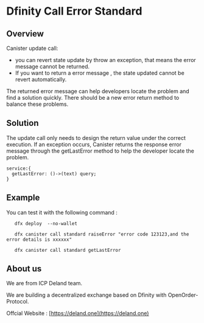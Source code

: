 # Dfinity Call Error Standard

## Overview

Canister update call:
  + you can revert state update by throw an exception,  that means the error message cannot be returned. 
  + If you want to return a error message , the state updated cannot be revert automatically. 
 
 The returned error message can help developers locate the problem and find a solution quickly. There should be a new error return method to balance these problems.

 ## Solution

The update call only needs to design the return value under the correct execution. If an exception occurs, Canister returns the response error message through the getLastError method to help the developer locate the problem.

```
service:{
  getLastError: ()->(text) query;
}
```

## Example 
   You can test it with the following command :
   
   ```
      dfx deploy  --no-wallet      

      dfx canister call standard raiseError "error code 123123,and the error details is xxxxxx"

      dfx canister call standard getLastError
   ```

## About us

   We are from ICP Deland team. 

   We are building a decentralized exchange based on Dfinity with  OpenOrder-Protocol.

   Offcial Website : [https://deland.one](https://deland.one)